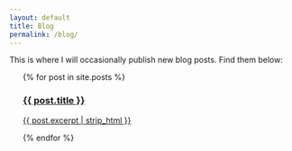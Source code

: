 ```yaml
---
layout: default
title: Blog
permalink: /blog/
---
```


This is where I will occasionally publish new blog posts. Find them below:

<ul>
  {% for post in site.posts %}
  <a href="{{ post.url }}">
    <div class="card">
      <div class="card-title">
            <h3>
      {{ post.title }}
      </h3>
      </div>
    <div class="card-content">
          <p>
      {{ post.excerpt | strip_html }}
      </p>
    </div>
    </div>
    </a>

  {% endfor %}
</ul>